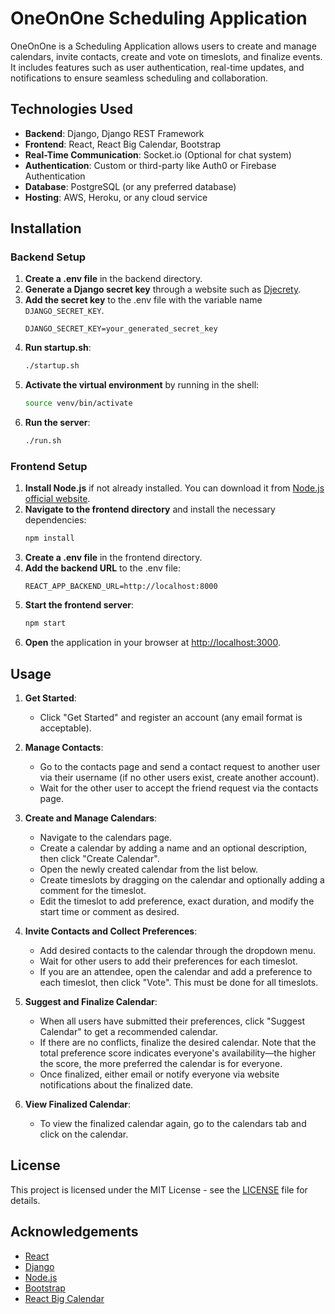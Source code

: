 # OneOnOne Scheduling Application

OneOnOne is a Scheduling Application allows users to create and manage calendars, invite contacts, create and vote on timeslots, and finalize events. It includes features such as user authentication, real-time updates, and notifications to ensure seamless scheduling and collaboration.

## Technologies Used

- **Backend**: Django, Django REST Framework
- **Frontend**: React, React Big Calendar, Bootstrap
- **Real-Time Communication**: Socket.io (Optional for chat system)
- **Authentication**: Custom or third-party like Auth0 or Firebase Authentication
- **Database**: PostgreSQL (or any preferred database)
- **Hosting**: AWS, Heroku, or any cloud service

## Installation

### Backend Setup

1. **Create a .env file** in the backend directory.
2. **Generate a Django secret key** through a website such as [Djecrety](https://djecrety.ir/).
3. **Add the secret key** to the .env file with the variable name `DJANGO_SECRET_KEY`.
   ```env
   DJANGO_SECRET_KEY=your_generated_secret_key
   ```
4. **Run startup.sh**:
   ```sh
   ./startup.sh
   ```
5. **Activate the virtual environment** by running in the shell:
   ```sh
   source venv/bin/activate
   ```
6. **Run the server**:
   ```sh
   ./run.sh
   ```

### Frontend Setup

1. **Install Node.js** if not already installed. You can download it from [Node.js official website](https://nodejs.org/).
2. **Navigate to the frontend directory** and install the necessary dependencies:
   ```sh
   npm install
   ```
3. **Create a .env file** in the frontend directory.
4. **Add the backend URL** to the .env file:
   ```env
   REACT_APP_BACKEND_URL=http://localhost:8000
   ```
5. **Start the frontend server**:
   ```sh
   npm start
   ```
6. **Open** the application in your browser at [http://localhost:3000](http://localhost:3000).

## Usage

1. **Get Started**:
   - Click "Get Started" and register an account (any email format is acceptable).
   
2. **Manage Contacts**:
   - Go to the contacts page and send a contact request to another user via their username (if no other users exist, create another account).
   - Wait for the other user to accept the friend request via the contacts page.

3. **Create and Manage Calendars**:
   - Navigate to the calendars page.
   - Create a calendar by adding a name and an optional description, then click "Create Calendar".
   - Open the newly created calendar from the list below.
   - Create timeslots by dragging on the calendar and optionally adding a comment for the timeslot.
   - Edit the timeslot to add preference, exact duration, and modify the start time or comment as desired.

4. **Invite Contacts and Collect Preferences**:
   - Add desired contacts to the calendar through the dropdown menu.
   - Wait for other users to add their preferences for each timeslot.
   - If you are an attendee, open the calendar and add a preference to each timeslot, then click "Vote". This must be done for all timeslots.

5. **Suggest and Finalize Calendar**:
   - When all users have submitted their preferences, click "Suggest Calendar" to get a recommended calendar.
   - If there are no conflicts, finalize the desired calendar. Note that the total preference score indicates everyone's availability—the higher the score, the more preferred the calendar is for everyone.
   - Once finalized, either email or notify everyone via website notifications about the finalized date.
   
6. **View Finalized Calendar**:
   - To view the finalized calendar again, go to the calendars tab and click on the calendar.

## License

This project is licensed under the MIT License - see the [LICENSE](LICENSE) file for details.

## Acknowledgements

- [React](https://reactjs.org/)
- [Django](https://www.djangoproject.com/)
- [Node.js](https://nodejs.org/)
- [Bootstrap](https://getbootstrap.com/)
- [React Big Calendar](https://github.com/jquense/react-big-calendar)
